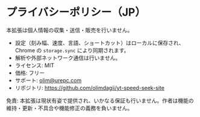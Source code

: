 # プライバシーポリシー（JP）

本拡張は個人情報の収集・送信・販売を行いません。

- 設定（刻み幅、速度、言語、ショートカット）はローカルに保存され、Chrome の `storage.sync` により同期されます。
- 解析や外部ネットワーク通信は行いません。
- ライセンス: MIT
- 価格: フリー
- サポート: olim@urepc.com
- リポジトリ: https://github.com/olimdagii/yt-speed-seek-site

免責: 本拡張は現状有姿で提供され、いかなる保証も行いません。作者は機能の維持・更新・不具合や機能修正の義務を負いません。

